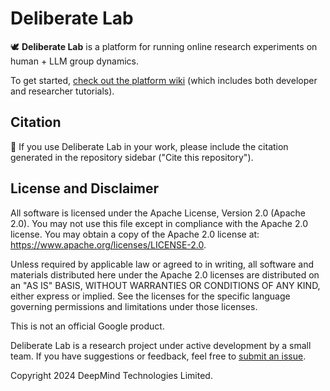 # Deliberate Lab

🕊️ **Deliberate Lab** is a platform for running online research experiments
on human + LLM group dynamics.

To get started,
[check out the platform wiki](https://github.com/PAIR-code/deliberate-lab/wiki)
(which includes both developer and researcher tutorials).

## Citation

📝 If you use Deliberate Lab in your work, please include the citation
generated in the repository sidebar ("Cite this repository").

## License and Disclaimer

All software is licensed under the Apache License, Version 2.0 (Apache 2.0).
You may not use this file except in compliance with the Apache 2.0 license.
You may obtain a copy of the Apache 2.0 license at:
https://www.apache.org/licenses/LICENSE-2.0.

Unless required by applicable law or agreed to in writing, all software and
materials distributed here under the Apache 2.0 licenses are distributed on an
"AS IS" BASIS, WITHOUT WARRANTIES OR CONDITIONS OF ANY KIND, either express or
implied. See the licenses for the specific language governing permissions and
limitations under those licenses.

This is not an official Google product.

Deliberate Lab is a research project under active development by a small
team. If you have suggestions or feedback, feel free to
[submit an issue](https://github.com/pair-code/deliberate-lab/issues).

Copyright 2024 DeepMind Technologies Limited.